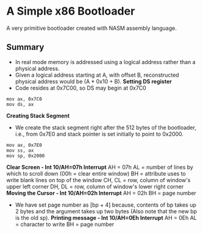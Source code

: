 # A Simple x86 Bootloader
A very primitive bootloader created with NASM assembly language.

## Summary
- In real mode memory is addressed using a logical address rather than a physical address.
- Given a logical address starting at A, with offset B, reconstructed physical address would be (A * 0x10 + B).
**Setting DS register**
- Code resides at 0x7C00, so DS may begin at 0x7C0
```
mov ax, 0x7C0
mov ds, ax
```
**Creating Stack Segment**
- We create the stack segment right after the 512 bytes of the bootloader, i.e., from 0x7E0 and stack pointer is set initially to point to 0x2000.
```
mov ax, 0x7E0
mov ss, ax
mov sp, 0x2000
```
**Clear Screen - Int 10/AH=07h Interrupt**
AH = 07h
AL = number of lines by which to scroll down (00h = clear entire window)
BH = attribute uses to write blank lines on top of the window
CH, CL = row, column of window's upper left corner
DH, DL = row, column of window's lower right corner
**Moving the Cursor - Int 10/AH=02h Interrupt**
AH = 02h
BH = page number
- We have set page number as [bp + 4] because, contents of bp takes up 2 bytes and the argument takes up two bytes (Also note that the new bp is the old sp).
**Printing message - Int 10/AH=0Eh Interrupt**
AH = 0Eh
AL = character to write
BH = page number
